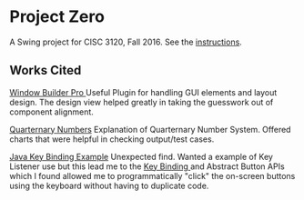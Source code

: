 # Project Zero

A Swing project for CISC 3120, Fall 2016. See the [instructions](http://bc-cisc3120-f16.github.io/project1).

## Works Cited 

 



 <p><a href="http://www.eclipse.org/windowbuilder/">Window Builder Pro </a>
Useful Plugin for handling GUI elements and layout design. The design view helped greatly in taking the guesswork out of component alignment. 
 </p>
 
 <p><a href="https://en.wikipedia.org/wiki/Quaternary_numeral_system"> Quarternary Numbers</a> Explanation of Quarternary Number System. Offered charts that were helpful in checking output/test cases.
 </p>

 <p><a href="http://stackoverflow.com/questions/27283908/java-jbutton-keylistener"> Java Key Binding Example</a> Unexpected find. Wanted a example of Key Listener use but this lead me to the <a href="https://docs.oracle.com/javase/tutorial/uiswing/misc/keybinding.html">Key Binding </a> and <a hrefd="https://docs.oracle.com/javase/7/docs/api/javax/swing/AbstractButton.html"> Abstract Button</a> APIs which I found allowed me to programmatically "click" the on-screen buttons using the keyboard without having to duplicate code.
 </p> 
